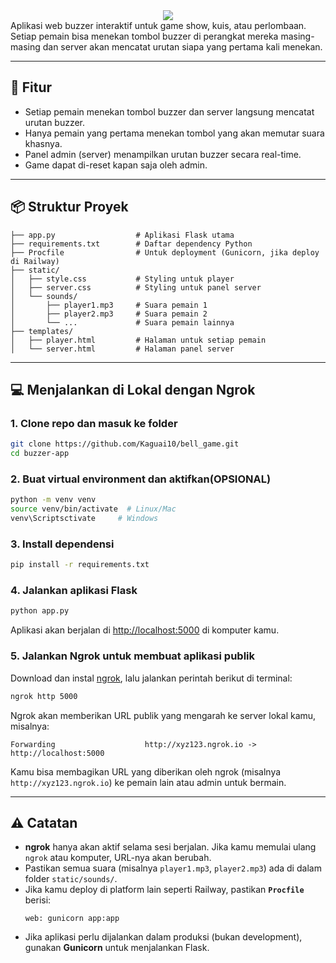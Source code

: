 <div align="center">
  <img src="https://readme-typing-svg.herokuapp.com?size=30&color=00FF00&center=true&vCenter=true&width=600&lines=🔔+Bell+Game+Web+App">
</div>
Aplikasi web buzzer interaktif untuk game show, kuis, atau perlombaan. Setiap pemain bisa menekan tombol buzzer di perangkat mereka masing-masing dan server akan mencatat urutan siapa yang pertama kali menekan.

---

## 🚀 Fitur
- Setiap pemain menekan tombol buzzer dan server langsung mencatat urutan buzzer.
- Hanya pemain yang pertama menekan tombol yang akan memutar suara khasnya.
- Panel admin (server) menampilkan urutan buzzer secara real-time.
- Game dapat di-reset kapan saja oleh admin.

---

## 📦 Struktur Proyek
```
├── app.py                  # Aplikasi Flask utama
├── requirements.txt        # Daftar dependency Python
├── Procfile                # Untuk deployment (Gunicorn, jika deploy di Railway)
├── static/
│   ├── style.css           # Styling untuk player
│   ├── server.css          # Styling untuk panel server
│   └── sounds/
│       ├── player1.mp3     # Suara pemain 1
│       ├── player2.mp3     # Suara pemain 2
│       └── ...             # Suara pemain lainnya
├── templates/
│   ├── player.html         # Halaman untuk setiap pemain
│   └── server.html         # Halaman panel server
```

---

## 💻 Menjalankan di Lokal dengan Ngrok

### 1. Clone repo dan masuk ke folder
```bash
git clone https://github.com/Kaguai10/bell_game.git
cd buzzer-app
```

### 2. Buat virtual environment dan aktifkan(OPSIONAL)
```bash
python -m venv venv
source venv/bin/activate  # Linux/Mac
venv\Scriptsctivate     # Windows
```

### 3. Install dependensi
```bash
pip install -r requirements.txt
```

### 4. Jalankan aplikasi Flask
```bash
python app.py
```

Aplikasi akan berjalan di [http://localhost:5000](http://localhost:5000) di komputer kamu.

### 5. Jalankan Ngrok untuk membuat aplikasi publik
Download dan instal [ngrok](https://github.com/Kaguai10/installNGROK), lalu jalankan perintah berikut di terminal:
```bash
ngrok http 5000
```

Ngrok akan memberikan URL publik yang mengarah ke server lokal kamu, misalnya:
```
Forwarding                    http://xyz123.ngrok.io -> http://localhost:5000
```

Kamu bisa membagikan URL yang diberikan oleh ngrok (misalnya `http://xyz123.ngrok.io`) ke pemain lain atau admin untuk bermain.

---

## ⚠ Catatan
- **ngrok** hanya akan aktif selama sesi berjalan. Jika kamu memulai ulang `ngrok` atau komputer, URL-nya akan berubah.
- Pastikan semua suara (misalnya `player1.mp3`, `player2.mp3`) ada di dalam folder `static/sounds/`.
- Jika kamu deploy di platform lain seperti Railway, pastikan **`Procfile`** berisi:
  ```
  web: gunicorn app:app
  ```
- Jika aplikasi perlu dijalankan dalam produksi (bukan development), gunakan **Gunicorn** untuk menjalankan Flask.
